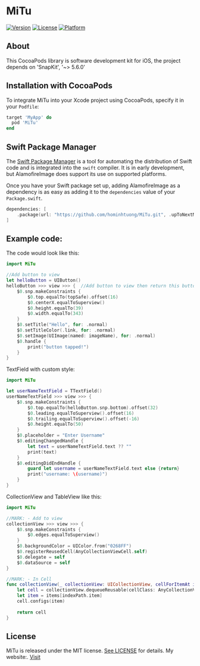 # MiTu
[![Version](https://img.shields.io/cocoapods/v/MiTu.svg?style=flat)](https://cocoapods.org/pods/MiTu)
[![License](https://img.shields.io/cocoapods/l/MiTu.svg?style=flat)](https://cocoapods.org/pods/MiTu)
[![Platform](https://img.shields.io/cocoapods/p/MiTu.svg?style=flat)](https://cocoapods.org/pods/MiTu)

## About
This CocoaPods library is software development kit for iOS, the project depends on 'SnapKit', '~> 5.6.0' 


## Installation with CocoaPods
To integrate MiTu into your Xcode project using CocoaPods, specify it in your `Podfile`:

```ruby
target 'MyApp' do
  pod 'MiTu'
end
```

## Swift Package Manager

The [Swift Package Manager](https://swift.org/package-manager/) is a tool for automating the distribution of Swift code and is integrated into the `swift` compiler. It is in early development, but AlamofireImage does support its use on supported platforms.

Once you have your Swift package set up, adding AlamofireImage as a dependency is as easy as adding it to the `dependencies` value of your `Package.swift`.

```swift
dependencies: [
    .package(url: "https://github.com/hominhtuong/MiTu.git", .upToNextMajor(from: "1.0.4"))
]
```

## Example code:
The code would look like this:

```swift
import MiTu

//Add button to view
let helloButton = UIButton()
helloButton >>> view >>> {  //Add button to view then return this button in block
    $0.snp.makeConstraints {
        $0.top.equalTo(topSafe).offset(16)
        $0.centerX.equalToSuperview()
        $0.height.equalTo(39)
        $0.width.equalTo(343)
    }
    $0.setTitle("Hello", for: .normal)
    $0.setTitleColor(.link, for: .normal)
    $0.setImage(UIImage(named: imageName), for: .normal)
    $0.handle {
        print("button tapped!")
    }
}
```

TextField with custom style:

```swift
import MiTu

let userNameTextField = TTextField()
userNameTextField >>> view >>> {
    $0.snp.makeConstraints {
        $0.top.equalTo(helloButton.snp.bottom).offset(32)
        $0.leading.equalToSuperview().offset(16)
        $0.trailing.equalToSuperview().offset(-16)
        $0.height.equalTo(50)
    }
    $0.placeholder = "Enter Username"
    $0.editingChangedHandle {
        let text = userNameTextField.text ?? ""
        print(text)
    }
    $0.editingDidEndHandle {
        guard let username = userNameTextField.text else {return}
        print("username: \(username)")
    }
}

```

CollectionView and TableView like this:

```swift
import MiTu

//MARK: - Add to view 
collectionView >>> view >>> {
    $0.snp.makeConstraints {
        $0.edges.equalToSuperview()
    }
    $0.backgroundColor = UIColor.from("0268FF")
    $0.registerReusedCell(AnyCollectionViewCell.self)
    $0.delegate = self
    $0.dataSource = self
}

//MARK: - In Cell
func collectionView(_ collectionView: UICollectionView, cellForItemAt indexPath: IndexPath) -> UICollectionViewCell {
    let cell = collectionView.dequeueReusable(cellClass: AnyCollectionViewCell.self, indexPath: indexPath)
    let item = items[indexPath.item]
    cell.configs(item)
    
    return cell
}

```

## License

MiTu is released under the MIT license. [See LICENSE](https://github.com/hominhtuong/MiTu/blob/main/LICENSE) for details.
My website:. [Visit](https://hominhtuong.com/)
